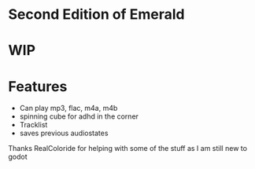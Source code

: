 # Second Edition of Emerald #

# WIP #

# Features #
- Can play mp3, flac, m4a, m4b
- spinning cube for adhd in the corner
- Tracklist
- saves previous audiostates


Thanks RealColoride for helping with some of the stuff as I am still new to godot
